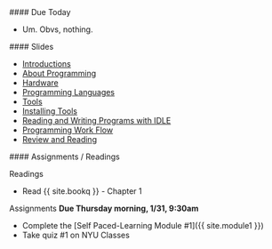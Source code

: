 <article class="due" markdown="block">
####  Due Today

* Um. Obvs, nothing.
</article>

<article class="slides" markdown="block">
####  Slides

* [Introductions](classes/01/intro.html)
* [About Programming](classes/01/about-programming.html)
* [Hardware](classes/01/computers-storage.html)
* [Programming Languages](classes/01/programming-languages.html)
* [Tools](classes/01/tools.html)
* [Installing Tools](classes/01/installing-tools.html)
* [Reading and Writing Programs with IDLE](classes/01/reading-writing-programs.html)
* [Programming Work Flow](classes/01/programming-workflow.html)
* [Review and Reading](classes/01/review-and-assignments.html)

</article>

<article class="assignments" markdown="block">
####  Assignments / Readings		

Readings

* Read {{ site.bookq }} - Chapter 1

Assignments __Due Thursday morning, 1/31, 9:30am__

* Complete the [Self Paced-Learning Module #1]({{ site.module1 }})
* Take quiz #1 on NYU Classes 
</article>
